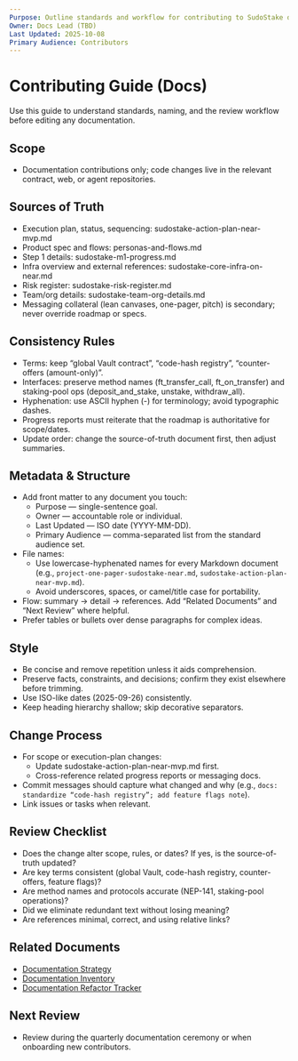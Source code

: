 ```yaml
---
Purpose: Outline standards and workflow for contributing to SudoStake documentation.
Owner: Docs Lead (TBD)
Last Updated: 2025-10-08
Primary Audience: Contributors
---
```


# Contributing Guide (Docs)

Use this guide to understand standards, naming, and the review workflow before editing any documentation.

## Scope
- Documentation contributions only; code changes live in the relevant contract, web, or agent repositories.

## Sources of Truth
- Execution plan, status, sequencing: sudostake-action-plan-near-mvp.md
- Product spec and flows: personas-and-flows.md
- Step 1 details: sudostake-m1-progress.md
- Infra overview and external references: sudostake-core-infra-on-near.md
- Risk register: sudostake-risk-register.md
- Team/org details: sudostake-team-org-details.md
- Messaging collateral (lean canvases, one-pager, pitch) is secondary; never override roadmap or specs.

## Consistency Rules
- Terms: keep “global Vault contract”, “code-hash registry”, “counter-offers (amount-only)”.
- Interfaces: preserve method names (ft_transfer_call, ft_on_transfer) and staking-pool ops (deposit_and_stake, unstake, withdraw_all).
- Hyphenation: use ASCII hyphen (-) for terminology; avoid typographic dashes.
- Progress reports must reiterate that the roadmap is authoritative for scope/dates.
- Update order: change the source-of-truth document first, then adjust summaries.

## Metadata & Structure
- Add front matter to any document you touch:
  - Purpose — single-sentence goal.
  - Owner — accountable role or individual.
  - Last Updated — ISO date (YYYY-MM-DD).
  - Primary Audience — comma-separated list from the standard audience set.
- File names:
  - Use lowercase-hyphenated names for every Markdown document (e.g., `project-one-pager-sudostake-near.md`, `sudostake-action-plan-near-mvp.md`).
  - Avoid underscores, spaces, or camel/title case for portability.
- Flow: summary → detail → references. Add “Related Documents” and “Next Review” where helpful.
- Prefer tables or bullets over dense paragraphs for complex ideas.

## Style
- Be concise and remove repetition unless it aids comprehension.
- Preserve facts, constraints, and decisions; confirm they exist elsewhere before trimming.
- Use ISO-like dates (2025-09-26) consistently.
- Keep heading hierarchy shallow; skip decorative separators.

## Change Process
- For scope or execution-plan changes:
  - Update sudostake-action-plan-near-mvp.md first.
  - Cross-reference related progress reports or messaging docs.
- Commit messages should capture what changed and why (e.g., `docs: standardize “code-hash registry”; add feature flags note`).
- Link issues or tasks when relevant.

## Review Checklist
- Does the change alter scope, rules, or dates? If yes, is the source-of-truth updated?
- Are key terms consistent (global Vault, code-hash registry, counter-offers, feature flags)?
- Are method names and protocols accurate (NEP-141, staking-pool operations)?
- Did we eliminate redundant text without losing meaning?
- Are references minimal, correct, and using relative links?

## Related Documents
- [Documentation Strategy](../meta/documentation-strategy.md)
- [Documentation Inventory](../meta/documentation-inventory.md)
- [Documentation Refactor Tracker](../meta/documentation-refactor-tracker.md)

## Next Review
- Review during the quarterly documentation ceremony or when onboarding new contributors.
